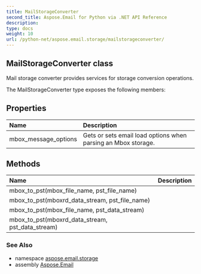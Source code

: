 ```yaml
---
title: MailStorageConverter
second_title: Aspose.Email for Python via .NET API Reference
description: 
type: docs
weight: 10
url: /python-net/aspose.email.storage/mailstorageconverter/
---
```


## MailStorageConverter class

Mail storage converter provides services for storage conversion operations.

The MailStorageConverter type exposes the following members:
## Properties
| Name | Description |
| :- | :- |
|mbox_message_options|Gets or sets email load options when parsing an Mbox storage.|
## Methods
| Name | Description |
| :- | :- |
|mbox_to_pst(mbox_file_name, pst_file_name)|  |
|mbox_to_pst(mboxrd_data_stream, pst_file_name)|  |
|mbox_to_pst(mbox_file_name, pst_data_stream)|  |
|mbox_to_pst(mboxrd_data_stream, pst_data_stream)|  |

### See Also

* namespace [aspose.email.storage](/python-net/aspose.email.storage/)
* assembly [Aspose.Email](/python-net/)

